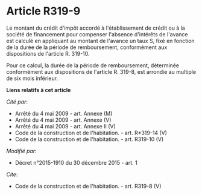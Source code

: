 # Article R319-9

Le montant du crédit d'impôt accordé à l'établissement de crédit ou à la société de financement pour compenser l'absence
d'intérêts de l'avance est calculé en appliquant au montant de l'avance un taux S, fixé en fonction de la durée de la période
de remboursement, conformément aux dispositions de l'article R. 319-10. 

Pour ce calcul, la durée de la période de remboursement, déterminée conformément aux dispositions de l'article R. 319-8, est
arrondie au multiple de six mois inférieur.

**Liens relatifs à cet article**

_Cité par_:

  - Arrêté du 4 mai 2009 - art. Annexe (M)
  - Arrêté du 4 mai 2009 - art. Annexe (V)
  - Arrêté du 4 mai 2009 - art. Annexe II (V)
  - Code de la construction et de l'habitation. - art. R*319-14 (V)
  - Code de la construction et de l'habitation. - art. R319-10 (V)

_Modifié par_:

  - Décret n°2015-1910 du 30 décembre 2015 - art. 1

_Cite_:

  - Code de la construction et de l'habitation. - art. R319-8 (V)
